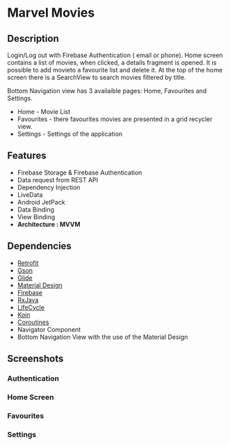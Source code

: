 # Marvel Movies

## Description
Login/Log out with Firebase Authentication ( email or phone). Home screen contains a list of movies, when clicked, a details fragment is opened. It is possible to add movieto a favourite list and delete it. At the top of the home screen there is a SearchView to search movies filtered by title.

Bottom Navigation view has 3 availaible pages: Home, Favourites and Settings.
- Home - Movie List
- Favourites - there favourites movies are presented in a grid recycler view.
- Settings - Settings of the application

## Features

- Firebase Storage & Firebase Authentication
- Data request from REST API
- Dependency Injection
- LiveData
- Android JetPack
- Data Binding
- View Binding
- **Architecture : MVVM**

## Dependencies

- [Retrofit](https://square.github.io/retrofit/ "Retrofit")
- [Gson](https://github.com/google/gson "Gson")
- [Glide](https://github.com/bumptech/glide "Glide")
- [Material Design](https://material.io/develop/android/docs/getting-started/ " Material Design") 
- [Firebase](https://firebase.google.com/ " Firebase")
- [RxJava](https://github.com/ReactiveX/RxJava "RxJava")
- [LifeCycle]("https://developer.android.com/jetpack/androidx/releases/lifecycle/")
- [Koin]("https://github.com/InsertKoinIO/koin/")
- [Coroutines]("https://github.com/Kotlin/kotlinx.coroutines/)
- Navigator Component
- Bottom Navigation View with the use of the Material Design

## Screenshots

### Authentication

### Home Screen

### Favourites


### Settings



